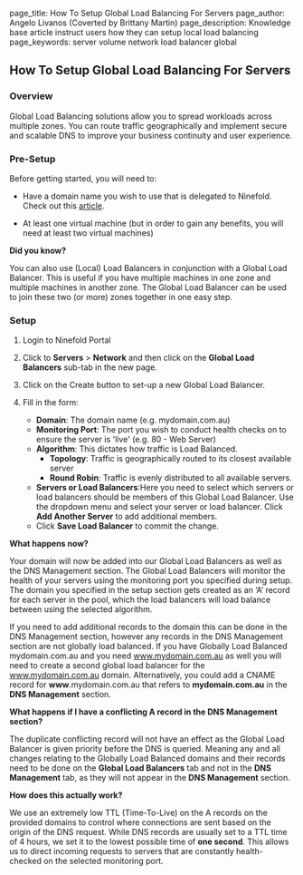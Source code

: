 page_title:       How To Setup Global Load Balancing For Servers
page_author:      Angelo Livanos (Coverted by Brittany Martin)
page_description: Knowledge base article instruct users how they can setup local load balancing
page_keywords:    server volume network load balancer global 

## How To Setup Global Load Balancing For Servers

### Overview

Global Load Balancing solutions allow you to spread workloads across multiple zones. You can route traffic geographically and implement secure and scalable DNS to improve your business continuity and user experience.

### Pre-Setup

Before getting started, you will need to:

* Have a domain name you wish to use that is delegated to Ninefold. Check out this [article](http://www.ninefold.com/docs/networking/how_to_delegate_your_domain_to_ninefold).

* At least one virtual machine (but in order to gain any benefits, you will need at least two virtual machines)

__Did you know?__

You can also use (Local) Load Balancers in conjunction with a 
Global Load Balancer. This is useful if you have multiple 
machines in one zone and multiple machines in another zone. 
The Global Load Balancer can be used to join these two (or more) 
zones together in one easy step.

### Setup 

1. Login to Ninefold Portal

2. Click to __Servers__ > __Network__ and then click on the __Global Load Balancers__ sub-tab in the new page.

3. Click on the Create button to set-up a new Global Load Balancer.

4. Fill in the form:

	* __Domain__: The domain name (e.g. mydomain.com.au)
	* __Monitoring Port__: The port you wish to conduct health checks on to ensure the server is 'live' (e.g. 80 - Web Server)
	* __Algorithm__: This dictates how traffic is Load Balanced.
		* __Topology__: Traffic is geographically routed to its closest available server
		* __Round Robin__: Traffic is evenly distributed to all available servers.
	* __Servers or Load Balancers__:Here you need to select which servers or load balancers should be members of this Global Load Balancer. Use the dropdown menu and select your server or load balancer. Click __Add Another Server__ to add additional members.
	* Click __Save Load Balancer__ to commit the change.

__What happens now?__

Your domain will now be added into our Global Load Balancers as well as the DNS Management section.  The Global Load Balancers will monitor the health of your servers using the monitoring port you specified during setup.  The domain you specified in the setup section gets created as an ‘A’ record for each server in the pool, which the load balancers will load balance between using the selected algorithm. 

If you need to add additional records to the domain this can be done in the DNS Management section, however any records in the DNS Management section are not globally load balanced. If you have Globally Load Balanced mydomain.com.au and you need www.mydomain.com.au as well you will need to create a second global load balancer for the www.mydomain.com.au domain.  Alternatively, you could add a CNAME record for __www__.mydomain.com.au that refers to __mydomain.com.au__ in the __DNS Management__ section.

__What happens if I have a conflicting A record in the DNS Management section?__

The duplicate conflicting record will not have an effect as the Global Load Balancer is given priority before the DNS is queried. Meaning any and all changes relating to the Globally Load Balanced domains and their records need to be done on the __Global Load Balancers__ tab and not in the __DNS Management__ tab, as they will not appear in the __DNS Management__ section.

__How does this actually work?__

We use an extremely low TTL (Time-To-Live) on the A records on the provided domains to control where connections are sent based on the origin of the DNS request. While DNS records are usually set to a TTL time of 4 hours, we set it to the lowest possible time of __one second__. This allows us to direct incoming requests to servers that are constantly health-checked on the selected monitoring port.
